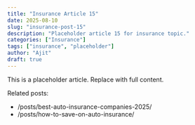 ```yaml
---
title: "Insurance Article 15"
date: 2025-08-10
slug: "insurance-post-15"
description: "Placeholder article 15 for insurance topic."
categories: ["Insurance"]
tags: ["insurance", "placeholder"]
author: "Ajit"
draft: true
---
```


This is a placeholder article. Replace with full content.

Related posts:

- /posts/best-auto-insurance-companies-2025/
- /posts/how-to-save-on-auto-insurance/

